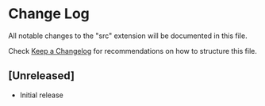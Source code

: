 # Change Log

All notable changes to the "src" extension will be documented in this file.

Check [Keep a Changelog](http://keepachangelog.com/) for recommendations on how to structure this file.

## [Unreleased]

- Initial release